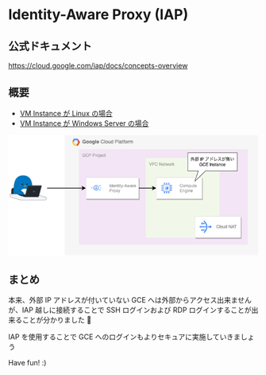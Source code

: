# Identity-Aware Proxy (IAP)

## 公式ドキュメント

https://cloud.google.com/iap/docs/concepts-overview

## 概要

+ [VM Instance が Linux の場合](./linux/)
+ [VM Instance が Windows Server の場合](./windows)

![](./_img/main.png)

## まとめ

本来、外部 IP アドレスが付いていない GCE へは外部からアクセス出来ませんが、IAP 越しに接続することで SSH ログインおよび RDP ログインすることが出来ることが分かりました :raised_hands:

IAP を使用することで GCE へのログインもよりセキュアに実施していきましょう

Have fun! :)

